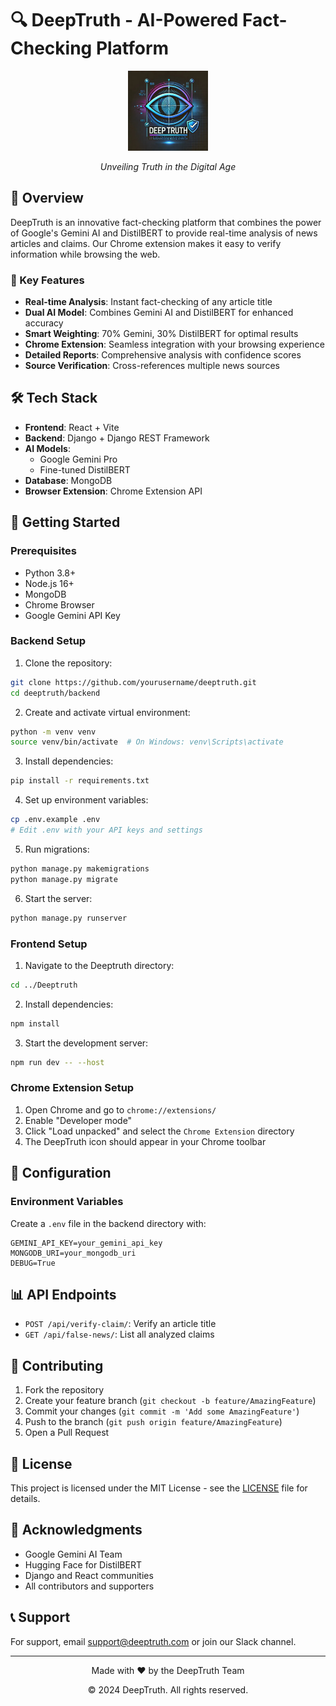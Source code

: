 # 🔍 DeepTruth - AI-Powered Fact-Checking Platform

<div align="center">
  <img src="Chrome Extension/images/icon128.png" alt="DeepTruth Logo" width="128" height="128">
  <p><em>Unveiling Truth in the Digital Age</em></p>
</div>

## 🌟 Overview

DeepTruth is an innovative fact-checking platform that combines the power of Google's Gemini AI and DistilBERT to provide real-time analysis of news articles and claims. Our Chrome extension makes it easy to verify information while browsing the web.

### 🎯 Key Features

- **Real-time Analysis**: Instant fact-checking of any article title
- **Dual AI Model**: Combines Gemini AI and DistilBERT for enhanced accuracy
- **Smart Weighting**: 70% Gemini, 30% DistilBERT for optimal results
- **Chrome Extension**: Seamless integration with your browsing experience
- **Detailed Reports**: Comprehensive analysis with confidence scores
- **Source Verification**: Cross-references multiple news sources

## 🛠️ Tech Stack

- **Frontend**: React + Vite
- **Backend**: Django + Django REST Framework
- **AI Models**: 
  - Google Gemini Pro
  - Fine-tuned DistilBERT
- **Database**: MongoDB
- **Browser Extension**: Chrome Extension API

## 🚀 Getting Started

### Prerequisites

- Python 3.8+
- Node.js 16+
- MongoDB
- Chrome Browser
- Google Gemini API Key

### Backend Setup

1. Clone the repository:
```bash
git clone https://github.com/yourusername/deeptruth.git
cd deeptruth/backend
```

2. Create and activate virtual environment:
```bash
python -m venv venv
source venv/bin/activate  # On Windows: venv\Scripts\activate
```

3. Install dependencies:
```bash
pip install -r requirements.txt
```

4. Set up environment variables:
```bash
cp .env.example .env
# Edit .env with your API keys and settings
```

5. Run migrations:
```bash
python manage.py makemigrations
python manage.py migrate
```

6. Start the server:
```bash
python manage.py runserver
```

### Frontend Setup

1. Navigate to the Deeptruth directory:
```bash
cd ../Deeptruth
```

2. Install dependencies:
```bash
npm install
```

3. Start the development server:
```bash
npm run dev -- --host
```

### Chrome Extension Setup

1. Open Chrome and go to `chrome://extensions/`
2. Enable "Developer mode"
3. Click "Load unpacked" and select the `Chrome Extension` directory
4. The DeepTruth icon should appear in your Chrome toolbar

## 🔧 Configuration

### Environment Variables

Create a `.env` file in the backend directory with:

```env
GEMINI_API_KEY=your_gemini_api_key
MONGODB_URI=your_mongodb_uri
DEBUG=True
```

## 📊 API Endpoints

- `POST /api/verify-claim/`: Verify an article title
- `GET /api/false-news/`: List all analyzed claims

## 🤝 Contributing

1. Fork the repository
2. Create your feature branch (`git checkout -b feature/AmazingFeature`)
3. Commit your changes (`git commit -m 'Add some AmazingFeature'`)
4. Push to the branch (`git push origin feature/AmazingFeature`)
5. Open a Pull Request

## 📝 License

This project is licensed under the MIT License - see the [LICENSE](LICENSE) file for details.

## 🙏 Acknowledgments

- Google Gemini AI Team
- Hugging Face for DistilBERT
- Django and React communities
- All contributors and supporters

## 📞 Support

For support, email support@deeptruth.com or join our Slack channel.

---

<div align="center">
  <p>Made with ❤️ by the DeepTruth Team</p>
  <p>© 2024 DeepTruth. All rights reserved.</p>
</div>
